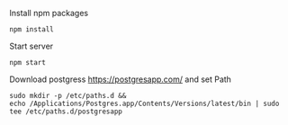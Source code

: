 Install npm packages
```
npm install
```

Start server
```
npm start

```

Download postgress https://postgresapp.com/ and set Path
```
sudo mkdir -p /etc/paths.d &&
echo /Applications/Postgres.app/Contents/Versions/latest/bin | sudo tee /etc/paths.d/postgresapp
```
